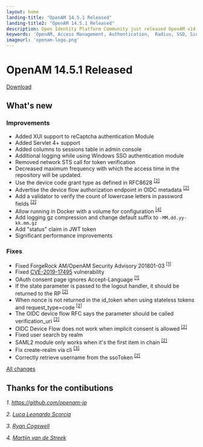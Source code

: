 ```yaml
---
layout: home
landing-title: "OpenAM 14.5.1 Released"
landing-title2: "OpenAM 14.5.1 Released"
description: Open Identity Platform Community just released OpenAM v14.5.1
keywords: 'OpenAM, Access Management, Authentication,  Radius, SSO, Single Sign On, Open Identity Platform, Release, OAuth2, Authentication, OIDC'
imageurl: 'openam-logo.png'
---
```

# OpenAM 14.5.1 Released
[Download](https://github.com/OpenIdentityPlatform/OpenAM/releases/tag/14.5.1)
## What's new

### Improvements

* Added XUI support to reCaptcha authentication Module
* Added Servlet 4+ support
* Added columns to sessions table in admin console
* Additional logging while using Windows SSO authentication module
* Removed network STS call for token verification
* Decreased maximum frequency with which the access time in the repository will be updated.
* Use the device code grant type as defined in RFC8628 <sup><a href="#lscorcia">[2]</a></sup>
* Advertise the device flow authorization endpoint in OIDC metadata <sup><a href="#lscorcia">[2]</a></sup>
* Add a validator to verify the count of lowercase letters in password fields <sup><a href="#lscorcia">[2]</a></sup>
* Allow running in Docker with a volume for configuration <sup><a href="#MartijnVdS">[4]</a></sup>
* Add logging gz compression and change default suffix to `-MM.dd.yy-kk.mm.gz`
* Add "status" claim in JWT token
* Significant performance improvements

### Fixes

* Fixed ForgeRock AM/OpenAM Security Advisory 201801-03 <sup><a href="#openam-jp">[1]</a></sup>
* Fixed [CVE-2019-17495](https://github.com/advisories/GHSA-c427-hjc3-wrfw) vulnerability
* OAuth consent page ignores Accept-Language <sup><a href="#openam-jp">[1]</a></sup>
* If the state parameter is passed to the logout handler, it should be returned to the RP <sup><a href="#lscorcia">[2]</a></sup>
* When nonce is not returned in the id_token when using stateless tokens and request_type=code <sup><a href="#lscorcia">[2]</a></sup>
* The OIDC device flow RFC says the parameter should be called verification_uri <sup><a href="#lscorcia">[2]</a></sup>
* OIDC Device Flow does not work when implicit consent is allowed <sup><a href="#lscorcia">[2]</a></sup>
* Fixed user search by realm
* SAML2 module only works when it's the first item in chain <sup><a href="#lscorcia">[2]</a></sup>
* Fix create-realm via cli <sup><a href="#ryancogswell">[3]</a></sup>
* Correctly retrieve username from the ssoToken  <sup><a href="#lscorcia">[2]</a></sup>

[All changes](https://github.com/OpenIdentityPlatform/OpenAM/compare/8528a5936479c2c56155910d8de597c2f9369317...944c26c6cdcafd96ac903b3a0bc9e2c7980888d7)

## Thanks for the contibutions

<i id="openam-jp"><i>1. <a href="https://github.com/openam-jp" target="_blank">https://github.com/openam-jp</a></i>

<i id="lscorcia"><i>2. <a href="https://github.com/lscorcia" target="_blank">Luca Leonardo Scorcia</a></i>

<i id="ryancogswell"><i>3. <a href="https://github.com/ryancogswell" target="_blank">Ryan Cogswell</a></i>

<i id="MartijnVdS"><i>4. <a href="https://github.com/MartijnVdS" target="_blank">Martijn van de Streek</a></i>
